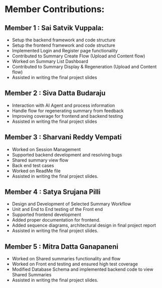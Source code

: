 # Member Contributions:

## Member 1 : Sai Satvik Vuppala:
- Setup the backend framework and code structure
- Setup the frontend framework and code structure
- Implemented Login and Register page functionality
- Contributed to Summary Create Flow (Upload and Content flow)
- Worked on Summary List Dashboard
- Contributed to Summary Display & Regeneration (Upload and Content flow)
- Assisted in writing the final project slides

## Member 2 : Siva Datta Budaraju
- Interaction with AI Agent and process information
- Handle flow for regenerating summary from feedback
- Improving coverage for frontend and backend testing
- Assisted in writing the final project slides

## Member 3 : Sharvani Reddy Vempati
- Worked on Session Management
- Supported backend development and resolving bugs
- Shared summary view flow
- Back end test cases
- Worked on ReadMe file
- Assisted in writing the final project slides.
  
## Member 4 : Satya Srujana Pilli
- ⁠Design and Development of Selected Summary Workflow
- ⁠Unit and End to End testing of the Front end
- ⁠Supported frontend development
- ⁠Added proper documentation for frontend.
- ⁠Added sequence diagrams, architectural design in final project report
- ⁠Assisted in writing the final project slides.

## Member 5 : Mitra Datta Ganapaneni
- Worked on Shared summaries functionality and flow
- Worked on Front end testing and ensured high test coverage
- Modified Database Schema and implemented backend code to view Shared Summaries
- Assisted in writing the final project slides.
